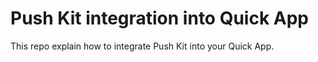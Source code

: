 # Push Kit integration into Quick App
This repo explain how to integrate Push Kit into your Quick App.
